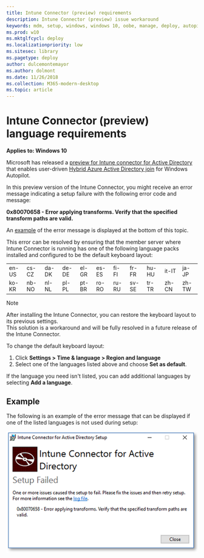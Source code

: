 ```yaml
---
title: Intune Connector (preview) requirements
description: Intune Connector (preview) issue workaround
keywords: mdm, setup, windows, windows 10, oobe, manage, deploy, autopilot, ztd, zero-touch, partner, msfb, intune
ms.prod: w10
ms.mktglfcycl: deploy
ms.localizationpriority: low
ms.sitesec: library
ms.pagetype: deploy
author: dulcemontemayor
ms.author: dolmont
ms.date: 11/26/2018
ms.collection: M365-modern-desktop
ms.topic: article
---
```



# Intune Connector (preview) language requirements

**Applies to: Windows 10**

Microsoft has released a [preview for Intune connector for Active Directory](https://docs.microsoft.com/intune/windows-autopilot-hybrid) that enables user-driven [Hybrid Azure Active Directory join](user-driven-hybrid.md) for Windows Autopilot.

In this preview version of the Intune Connector, you might receive an error message indicating a setup failure with the following error code and message:

**0x80070658 - Error applying transforms. Verify that the specified transform paths are valid.**

An [example](#example) of the error message is displayed at the bottom of this topic. 

This error can be resolved by ensuring that the member server where Intune Connector is running has one of the following language packs installed and configured to be the default keyboard layout:

|  |  |  |  |  |  |  |  |  |  |  | 
| --- | --- | --- | --- | --- | --- | --- | --- | --- | --- | --- |
| en-US | cs-CZ | da-DK | de-DE | el-GR | es-ES | fi-FI | fr-FR | hu-HU | it-IT | ja-JP |
| ko-KR | nb-NO | nl-NL | pl-PL | pt-BR | ro-RO | ru-RU | sv-SE | tr-TR | zh-CN | zh-TW |

>[!NOTE]
>After installing the Intune Connector, you can restore the keyboard layout to its previous settings.<br>
>This solution is a workaround and will be fully resolved in a future release of the Intune Connector.

To change the default keyboard layout:

1. Click **Settings > Time & language > Region and language** 
2. Select one of the languages listed above and choose **Set as default**.

If the language you need isn't listed, you can add additional languages by selecting **Add a language**.

## Example

The following is an example of the error message that can be displayed if one of the listed languages is not used during setup:

![Connector error](images/connector-fail.png)


